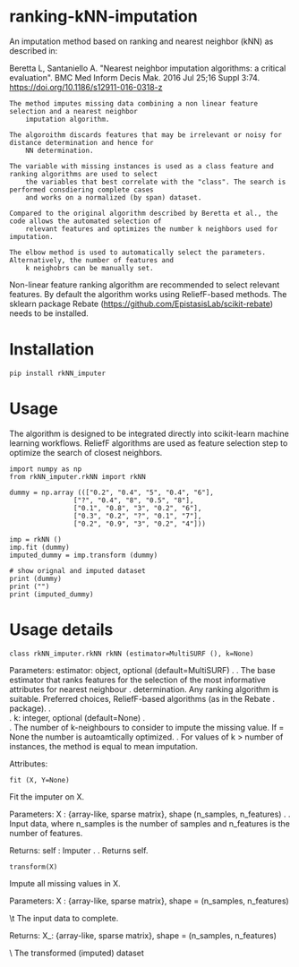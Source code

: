 # ranking-kNN-imputation
An imputation method based on ranking and nearest neighbor (kNN) as described in:
    
Beretta L, Santaniello A. "Nearest neighbor imputation algorithms: a critical evaluation". BMC Med Inform Decis Mak. 2016 Jul 25;16 Suppl 3:74. https://doi.org/10.1186/s12911-016-0318-z


    The method imputes missing data combining a non linear feature selection and a nearest neighbor 
        imputation algorithm.

    The algoroithm discards features that may be irrelevant or noisy for distance determination and hence for 
        NN determination.

    The variable with missing instances is used as a class feature and ranking algorithms are used to select 
        the variables that best correlate with the "class". The search is performed consdiering complete cases 
        and works on a normalized (by span) dataset.

    Compared to the original algorithm described by Beretta et al., the code allows the automated selection of 
        relevant features and optimizes the number k neighbors used for imputation.

    The elbow method is used to automatically select the parameters. Alternatively, the number of features and 
        k neighobrs can be manually set.
        
        
Non-linear feature ranking algorithm are recommended to select relevant features.
By default the algorithm works using ReliefF-based methods.
The sklearn package Rebate (https://github.com/EpistasisLab/scikit-rebate) needs to be installed.

# Installation
    
    pip install rkNN_imputer

# Usage
The algorithm is designed to be integrated directly into scikit-learn machine learning workflows. ReliefF algorithms are used as feature selection step to optimize the search of closest neighbors.

    import numpy as np
    from rkNN_imputer.rkNN import rkNN

    dummy = np.array ((["0.2", "0.4", "5", "0.4", "6"],
                    ["?", "0.4", "8", "0.5", "8"],
                    ["0.1", "0.8", "3", "0.2", "6"],
                    ["0.3", "0.2", "?", "0.1", "7"],
                    ["0.2", "0.9", "3", "0.2", "4"]))

    imp = rkNN ()
    imp.fit (dummy)
    imputed_dummy = imp.transform (dummy)

    # show orignal and imputed dataset
    print (dummy)
    print ("")
    print (imputed_dummy)


# Usage details
    class rkNN_imputer.rkNN rkNN (estimator=MultiSURF (), k=None)

Parameters:     estimator: object, optional (default=MultiSURF)
.
.                The base estimator that ranks features for the selection of the most informative attributes for nearest neighbour
.                determination. Any ranking algorithm is suitable. Preferred choices, ReliefF-based algorithms (as in the Rebate         .                package).
.                
.                k: integer, optional (default=None)
.                
.                The number of k-neighbours to consider to impute the missing value. If = None the number is autoamtically optimized.
.                For values of k > number of instances, the method is equal to mean imputation. 

Attributes:

    fit (X, Y=None)

Fit the imputer on X.

Parameters:      X : {array-like, sparse matrix}, shape (n_samples, n_features)
.
.                Input data, where n_samples is the number of samples and n_features is the number of features.

Returns:	     self : Imputer
.
.                Returns self.

    transform(X)
    
Impute all missing values in X.

Parameters:	      X : {array-like, sparse matrix}, shape = (n_samples, n_features)

\t                 The input data to complete.

Returns:          X_: {array-like, sparse matrix}, shape = (n_samples, n_features)

\                 The transformed (imputed) dataset


                
                

    
